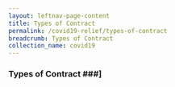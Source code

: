 ```yaml
---
layout: leftnav-page-content
title: Types of Contract
permalink: /covid19-relief/types-of-contract
breadcrumb: Types of Contract
collection_name: covid19
---
```

### Types of Contract ###]
